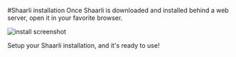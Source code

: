 #Shaarli installation
Once Shaarli is downloaded and installed behind a web server, open it in your favorite browser.

![install screenshot](http://i.imgur.com/wuMpDSN.png)[](.html)

Setup your Shaarli installation, and it's ready to use!
